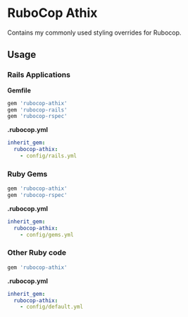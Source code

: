 # RuboCop Athix

Contains my commonly used styling overrides for Rubocop.

## Usage

### Rails Applications

**Gemfile**

```ruby
gem 'rubocop-athix'
gem 'rubocop-rails'
gem 'rubocop-rspec'
```

**.rubocop.yml**

```yaml
inherit_gem:
  rubocop-athix:
    - config/rails.yml
```

### Ruby Gems

```ruby
gem 'rubocop-athix'
gem 'rubocop-rspec'
```

**.rubocop.yml**

```yaml
inherit_gem:
  rubocop-athix:
    - config/gems.yml
```

### Other Ruby code

```ruby
gem 'rubocop-athix'
```

**.rubocop.yml**

```yaml
inherit_gem:
  rubocop-athix:
    - config/default.yml
```
